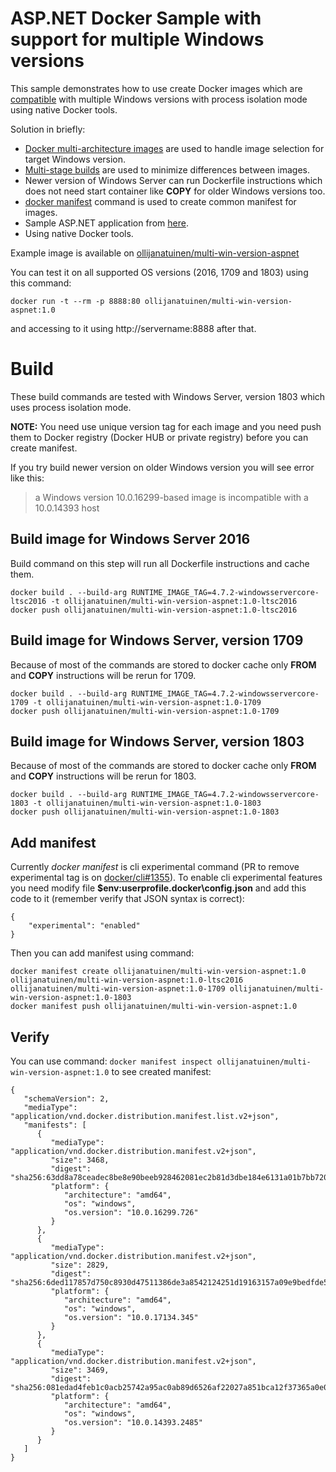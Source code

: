 # ASP.NET Docker Sample with support for multiple Windows versions
This sample demonstrates how to use create Docker images which are [compatible](https://docs.microsoft.com/en-us/virtualization/windowscontainers/deploy-containers/version-compatibility) with multiple Windows versions with process isolation mode using native Docker tools.

Solution in briefly:
- [Docker multi-architecture images](https://medium.com/@mauridb/docker-multi-architecture-images-365a44c26be6) are used to handle image selection for target Windows version.
- [Multi-stage builds](https://docs.docker.com/develop/develop-images/multistage-build/#use-multi-stage-builds) are used to minimize differences between images.
- Newer version of Windows Server can run Dockerfile instructions which does not need start container like **COPY** for older Windows versions too.
- [docker manifest](https://docs.docker.com/edge/engine/reference/commandline/manifest/) command is used to create common manifest for images.
- Sample ASP.NET application from [here](https://github.com/Microsoft/dotnet-framework-docker/tree/master/samples/aspnetapp).
- Using native Docker tools.

Example image is available on [ollijanatuinen/multi-win-version-aspnet](https://hub.docker.com/r/ollijanatuinen/multi-win-version-aspnet/)

You can test it on all supported OS versions (2016, 1709 and 1803) using this command:
```
docker run -t --rm -p 8888:80 ollijanatuinen/multi-win-version-aspnet:1.0
```
and accessing to it using http://servername:8888 after that.

# Build
These build commands are tested with Windows Server, version 1803 which uses process isolation mode.

**NOTE:** You need use unique version tag for each image and you need push them to Docker registry (Docker HUB or private registry) before you can create manifest.


If you try build newer version on older Windows version you will see error like this:
> a Windows version 10.0.16299-based image is incompatible with a 10.0.14393 host

## Build image for Windows Server 2016
Build command on this step will run all Dockerfile instructions and cache them.
```
docker build . --build-arg RUNTIME_IMAGE_TAG=4.7.2-windowsservercore-ltsc2016 -t ollijanatuinen/multi-win-version-aspnet:1.0-ltsc2016
docker push ollijanatuinen/multi-win-version-aspnet:1.0-ltsc2016
```

## Build image for Windows Server, version 1709
Because of most of the commands are stored to docker cache only **FROM** and **COPY** instructions will be rerun for 1709.
```
docker build . --build-arg RUNTIME_IMAGE_TAG=4.7.2-windowsservercore-1709 -t ollijanatuinen/multi-win-version-aspnet:1.0-1709
docker push ollijanatuinen/multi-win-version-aspnet:1.0-1709
```

## Build image for Windows Server, version 1803
Because of most of the commands are stored to docker cache only **FROM** and **COPY** instructions will be rerun for 1803.
```
docker build . --build-arg RUNTIME_IMAGE_TAG=4.7.2-windowsservercore-1803 -t ollijanatuinen/multi-win-version-aspnet:1.0-1803
docker push ollijanatuinen/multi-win-version-aspnet:1.0-1803
```

## Add manifest
Currently *docker manifest* is cli experimental command (PR to remove experimental tag is on [docker/cli#1355](https://github.com/docker/cli/pull/1355)).
To enable cli experimental features you need modify file **$env:userprofile\.docker\config.json** and add this code to it (remember verify that JSON syntax is correct):
```
{
	"experimental": "enabled"
}
```

Then you can add manifest using command:
```
docker manifest create ollijanatuinen/multi-win-version-aspnet:1.0 ollijanatuinen/multi-win-version-aspnet:1.0-ltsc2016 ollijanatuinen/multi-win-version-aspnet:1.0-1709 ollijanatuinen/multi-win-version-aspnet:1.0-1803
docker manifest push ollijanatuinen/multi-win-version-aspnet:1.0
```

## Verify
You can use command: ```docker manifest inspect ollijanatuinen/multi-win-version-aspnet:1.0``` to see created manifest:
```
{
   "schemaVersion": 2,
   "mediaType": "application/vnd.docker.distribution.manifest.list.v2+json",
   "manifests": [
      {
         "mediaType": "application/vnd.docker.distribution.manifest.v2+json",
         "size": 3468,
         "digest": "sha256:63dd8a78ceadec8be8e90beeb928462081ec2b81d3dbe184e6131a01b7bb7205",
         "platform": {
            "architecture": "amd64",
            "os": "windows",
            "os.version": "10.0.16299.726"
         }
      },
      {
         "mediaType": "application/vnd.docker.distribution.manifest.v2+json",
         "size": 2829,
         "digest": "sha256:6ded117857d750c8930d47511386de3a8542124251d19163157a09e9bedfde59",
         "platform": {
            "architecture": "amd64",
            "os": "windows",
            "os.version": "10.0.17134.345"
         }
      },
      {
         "mediaType": "application/vnd.docker.distribution.manifest.v2+json",
         "size": 3469,
         "digest": "sha256:081edad4feb1c0acb25742a95ac0ab89d6526af22027a851bca12f37365a0e0d",
         "platform": {
            "architecture": "amd64",
            "os": "windows",
            "os.version": "10.0.14393.2485"
         }
      }
   ]
}
```